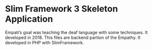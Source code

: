 # Slim Framework 3 Skeleton Application

Empati’s goal was teaching the deaf language with some techniques. It developed in 2018. This files are backend partion of the Empathy. It developed in PHP with SlimFramework.
